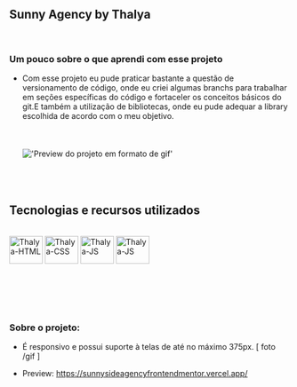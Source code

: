 
## Sunny Agency by Thalya

 <br>
 
 ### Um pouco sobre o que aprendi com esse projeto

* Com esse projeto eu pude praticar bastante a questão de versionamento de código, onde eu criei algumas branchs para trabalhar em seções específicas do código e fortaceler os conceitos básicos do git.E também a utilização de bibliotecas, onde eu pude adequar a library escolhida de acordo com o meu objetivo.
 <br><br>
 <br><br>
!['Preview do projeto em formato de gif'](https://im.ezgif.com/tmp/ezgif-1-164c12fe83.gif)
 <br><br>
 <br><br>
## Tecnologias e recursos utilizados
<div style="display: inline_block"><br>
  <img align="center" alt="Thalya-HTML" height="50" width="60" src="https://cdn.jsdelivr.net/gh/devicons/devicon/icons/html5/html5-original-wordmark.svg">
  <img align="center" alt="Thalya-CSS" height="50" width="60" src="https://cdn.jsdelivr.net/gh/devicons/devicon/icons/css3/css3-plain-wordmark.svg">
  <img align="center" alt="Thalya-JS" height="50" width="60" src="https://cdn.jsdelivr.net/gh/devicons/devicon/icons/javascript/javascript-original.svg">
  <img align="center" alt="Thalya-JS" height="50" width="60" src="https://scontent.xx.fbcdn.net/v/t1.15752-9/275619741_508864930865133_5296433381448737228_n.png?_nc_cat=107&ccb=1-5&_nc_sid=aee45a&_nc_ohc=XAaV7hYqqg0AX-NW6oY&_nc_ad=z-m&_nc_cid=0&_nc_ht=scontent.xx&oh=03_AVLDsHcYLXt-qSMeqN7GzuftPVdTUIJHHN05t_H6PmDAZQ&oe=625263AF">
 </div>
 
 <br><br>
 <br><br>
  ### Sobre o projeto: 
  
  * É responsivo e possui suporte à telas de até no máximo 375px.
  [ foto /gif ]
  
  * Preview: https://sunnysideagencyfrontendmentor.vercel.app/
